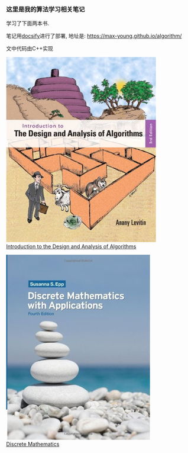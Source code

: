 ### 这里是我的算法学习相关笔记

学习了下面两本书.

笔记用[docsify](https://docsify.js.org/)进行了部署, 地址是: <https://max-young.github.io/algorithm/>

文中代码由C++实现

<!-- <div align="center"><img src="./_images/book.jpeg" width="25%"></div> -->
![](./_images/book.jpeg)  
[Introduction to the Design and Analysis of Algorithms](https://book.douban.com/subject/6853975/)

<!-- <div align="center"><img src="./_images/book.jpeg" width="25%"></div> -->
![](./_images/discrete_mathematics.jpg)  
[Discrete Mathematics](https://book.douban.com/subject/30421347/)